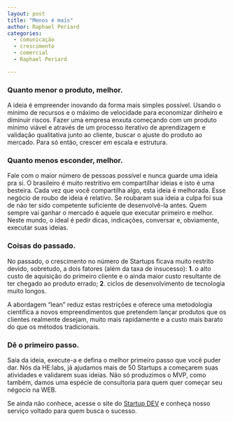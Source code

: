 ```yaml
---
layout: post
title: "Menos é mais"
author: Raphael Periard
categories:
  - comunicação
  - crescimento
  - comercial
  - Raphael Periard

---
```


### Quanto menor o produto, melhor.


A ideia é empreender inovando da forma mais simples possível. Usando o mínimo de recursos e o máximo de velocidade para economizar dinheiro e diminuir riscos. Fazer uma empresa enxuta começando com um produto mínimo viável e através de um processo iterativo de aprendizagem e validação qualitativa junto ao cliente, buscar o ajuste do produto ao mercado. Para só então, crescer em escala e estrutura.

<!--more-->

### Quanto menos esconder, melhor.

Fale com o maior número de pessoas possível e nunca guarde uma ideia pra si. O brasileiro é muito restritivo em compartilhar ideias e isto é uma besteira. Cada vez que você compartilha algo, esta ideia é melhorada. Esse negócio de roubo de ideia é relativo. Se roubaram sua ideia a culpa foi sua de não ter sido competente suficiente de desenvolvê-la antes. Quem sempre vai ganhar o mercado é aquele que executar primeiro e melhor. Neste mundo, o ideal é pedir dicas, indicações, conversar e, obviamente, executar suas ideias.

### Coisas do passado.

No passado, o crescimento no número de Startups ficava muito restrito devido, sobretudo, a dois fatores (além da taxa de insucesso): **1**. o alto custo de aquisição do primeiro cliente e o ainda maior custo resultante de ter chegado ao produto errado; **2**. ciclos de desenvolvimento de tecnologia muito longos.

A abordagem “lean” reduz estas restrições e oferece uma metodologia científica a novos empreendimentos que pretendem lançar produtos que os clientes realmente desejam, muito mais rapidamente e a custo mais barato do que os métodos tradicionais.

### Dê o primeiro passo.

Saia da ideia, execute-a e defina o melhor primeiro passo que você puder dar. Nós da HE:labs, já ajudamos mais de 50 Startups a começarem suas atividades e validarem suas ideias. Não só produzimos o MVP, como também, damos uma espécie de consultoria para quem quer começar seu négocio na WEB.

Se ainda não conhece, acesse o site do [Startup DEV](http://startupdev.com.br/) e conheça nosso serviço voltado para quem busca o sucesso.
